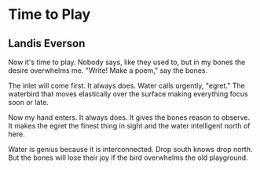 # Time to Play
## Landis Everson
Now it's time to play. Nobody says,
like they used to, but in my bones
the desire overwhelms me. "Write!
Make a poem," say the bones.

The inlet will come first. It always does.
Water calls urgently, "egret." The waterbird
that moves elastically over the surface
making everything focus soon or late.

Now my hand enters. It always does.
It gives the bones reason to observe.
It makes the egret the finest thing in sight
and the water intelligent north of here.

Water is genius because it is interconnected.
Drop south knows drop north.
But the bones will lose their joy
if the bird overwhelms the old playground.